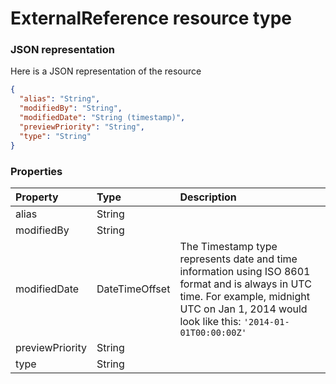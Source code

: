 # ExternalReference resource type



### JSON representation

Here is a JSON representation of the resource

```json
{
  "alias": "String",
  "modifiedBy": "String",
  "modifiedDate": "String (timestamp)",
  "previewPriority": "String",
  "type": "String"
}

```
### Properties
| Property	   | Type	|Description|
|:---------------|:--------|:----------|
|alias|String||
|modifiedBy|String||
|modifiedDate|DateTimeOffset|The Timestamp type represents date and time information using ISO 8601 format and is always in UTC time. For example, midnight UTC on Jan 1, 2014 would look like this: `'2014-01-01T00:00:00Z'`|
|previewPriority|String||
|type|String||

<!-- uuid: 9c045079-bb51-4ad7-af5d-324b552011be\n2015-10-09 15:15:44 UTC -->